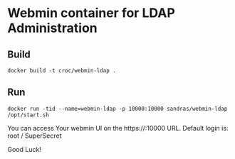 # Webmin container for LDAP Administration

## Build

```
docker build -t croc/webmin-ldap .
```

## Run

```
docker run -tid --name=webmin-ldap -p 10000:10000 sandras/webmin-ldap /opt/start.sh
```

You can access Your webmin UI on the https://<your docker host IP>:10000 URL.
Default login is: root / SuperSecret

Good Luck!
